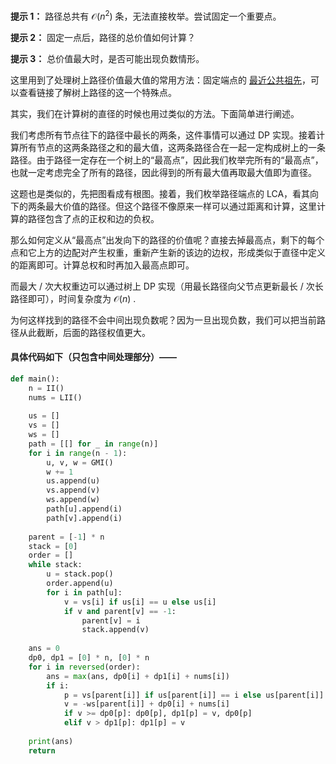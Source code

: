 **提示 1：** 路径总共有 $\mathcal{O}(n^2)$ 条，无法直接枚举。尝试固定一个重要点。

**提示 2：** 固定一点后，路径的总价值如何计算？

**提示 3：** 总价值最大时，是否可能出现负数情形。

这里用到了处理树上路径价值最大值的常用方法：固定端点的 [最近公共祖先](https://oi-wiki.org/graph/lca/)，可以查看链接了解树上路径的这一个特殊点。

其实，我们在计算树的直径的时候也用过类似的方法。下面简单进行阐述。

我们考虑所有节点往下的路径中最长的两条，这件事情可以通过 DP 实现。接着计算所有节点的这两条路径之和的最大值，这两条路径合在一起一定构成树上的一条路径。由于路径一定存在一个树上的“最高点”，因此我们枚举完所有的“最高点”，也就一定考虑完全了所有的路径，因此得到的所有最大值再取最大值即为直径。

这题也是类似的，先把图看成有根图。接着，我们枚举路径端点的 LCA，看其向下的两条最大价值的路径。但这个路径不像原来一样可以通过距离和计算，这里计算的路径包含了点的正权和边的负权。

那么如何定义从“最高点”出发向下的路径的价值呢？直接去掉最高点，剩下的每个点和它上方的边配对产生权重，重新产生新的该边的边权，形成类似于直径中定义的距离即可。计算总权和时再加入最高点即可。

而最大 / 次大权重边可以通过树上 DP 实现（用最长路径向父节点更新最长 / 次长路径即可），时间复杂度为 $\mathcal{O}(n)$ .

为何这样找到的路径不会中间出现负数呢？因为一旦出现负数，我们可以把当前路径从此截断，后面的路径权值更大。

#### 具体代码如下（只包含中间处理部分）——

```Python []
def main():
    n = II()
    nums = LII()
    
    us = []
    vs = []
    ws = []
    path = [[] for _ in range(n)]
    for i in range(n - 1):
        u, v, w = GMI()
        w += 1
        us.append(u)
        vs.append(v)
        ws.append(w)
        path[u].append(i)
        path[v].append(i)
    
    parent = [-1] * n
    stack = [0]
    order = []
    while stack:
        u = stack.pop()
        order.append(u)
        for i in path[u]:
            v = vs[i] if us[i] == u else us[i]
            if v and parent[v] == -1:
                parent[v] = i
                stack.append(v)
    
    ans = 0
    dp0, dp1 = [0] * n, [0] * n
    for i in reversed(order):
        ans = max(ans, dp0[i] + dp1[i] + nums[i])
        if i:
            p = vs[parent[i]] if us[parent[i]] == i else us[parent[i]]
            v = -ws[parent[i]] + dp0[i] + nums[i]
            if v >= dp0[p]: dp0[p], dp1[p] = v, dp0[p]
            elif v > dp1[p]: dp1[p] = v
    
    print(ans)
    return 
```